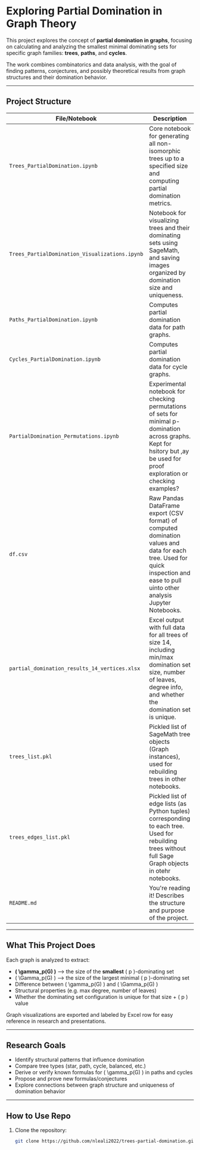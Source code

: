 # Exploring Partial Domination in Graph Theory

This project explores the concept of **partial domination in graphs**, focusing on calculating and analyzing the smallest minimal dominating sets for specific graph families: **trees**, **paths**, and **cycles**.

The work combines combinatorics and data analysis, with the goal of finding patterns, conjectures, and possibly theoretical results from graph structures and their domination behavior.

---

## Project Structure

| File/Notebook | Description |
|---------------|-------------|
| `Trees_PartialDomination.ipynb` | Core notebook for generating all non-isomorphic trees up to a specified size and computing partial domination metrics. |
| `Trees_PartialDomination_Visualizations.ipynb` | Notebook for visualizing trees and their dominating sets using SageMath, and saving images organized by domination size and uniqueness. |
| `Paths_PartialDomination.ipynb` | Computes partial domination data for path graphs. |
| `Cycles_PartialDomination.ipynb` | Computes partial domination data for cycle graphs. |
| `PartialDomination_Permutations.ipynb` | Experimental notebook for checking permutations of sets for minimal p-domination across graphs. Kept for hsitory but ,ay be used for proof exploration or checking examples? |
| `df.csv` | Raw Pandas DataFrame export (CSV format) of computed domination values and data for each tree. Used for quick inspection and ease to pull uinto other analysis Jupyter Notebooks. |
| `partial_domination_results_14_vertices.xlsx` | Excel output with full data for all trees of size 14, including min/max domination set size, number of leaves, degree info, and whether the domination set is unique. |
| `trees_list.pkl` | Pickled list of SageMath tree objects (Graph instances), used for rebuilding trees in other notebooks. |
| `trees_edges_list.pkl` | Pickled list of edge lists (as Python tuples) corresponding to each tree. Used for rebuilding trees without full Sage Graph objects in otehr notebooks. |
| `README.md` | You're reading it! Describes the structure and purpose of the project. |

---

## What This Project Does

Each graph is analyzed to extract:
- **\( \gamma_p(G) \)** —> the size of the **smallest** \( p \)-dominating set
- \( \Gamma_p(G) \) —> the size of the largest minimal \( p \)-dominating set
- Difference between \( \gamma_p(G) \) and \( \Gamma_p(G) \)
- Structural properties (e.g. max degree, number of leaves)
- Whether the dominating set configuration is unique for that size + \( p \) value

Graph visualizations are exported and labeled by Excel row for easy reference in research and presentations.

---

## Research Goals

- Identify structural patterns that influence domination
- Compare tree types (star, path, cycle, balanced, etc.)
- Derive or verify known formulas for \( \gamma_p(G) \) in paths and cycles
- Propose and prove new formulas/conjectures
- Explore connections between graph structure and uniqueness of domination behavior

---

## How to Use Repo

1. Clone the repository:
   ```bash
   git clone https://github.com/nleali2022/trees-partial-domination.git


